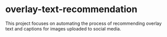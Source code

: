 # overlay-text-recommendation
This project focuses on automating the process of recommending overlay text and captions for images uploaded to social media.
